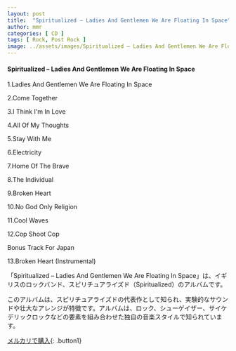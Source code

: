 ```yaml
---
layout: post
title:  "Spiritualized – Ladies And Gentlemen We Are Floating In Space"
author: mmr
categories: [ CD ]
tags: [ Rock, Post Rock ]
image: ../assets/images/Spiritualized – Ladies And Gentlemen We Are Floating In Space.jpg
---
```


#### Spiritualized – Ladies And Gentlemen We Are Floating In Space

1.Ladies And Gentlemen We Are Floating In Space

2.Come Together

3.I Think I'm In Love

4.All Of My Thoughts

5.Stay With Me

6.Electricity

7.Home Of The Brave

8.The Individual

9.Broken Heart

10.No God Only Religion

11.Cool Waves

12.Cop Shoot Cop

Bonus Track For Japan

13.Broken Heart (Instrumental)

「Spiritualized – Ladies And Gentlemen We Are Floating In Space」は、イギリスのロックバンド、スピリチュアライズド（Spiritualized）のアルバムです。

このアルバムは、スピリチュアライズドの代表作として知られ、実験的なサウンドや壮大なアレンジが特徴です。アルバムは、ロック、シューゲイザー、サイケデリックロックなどの要素を組み合わせた独自の音楽スタイルで知られています。

[メルカリで購入](https://jp.mercari.com/item/m13540642583){: .button1}
